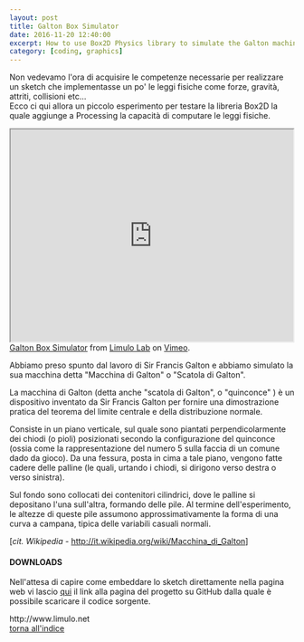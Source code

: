 ```yaml
---
layout: post
title: Galton Box Simulator
date: 2016-11-20 12:40:00
excerpt: How to use Box2D Physics library to simulate the Galton machine
category: [coding, graphics]
---
```


<p>Non vedevamo l'ora di acquisire le competenze necessarie per realizzare un sketch che implementasse un po' le leggi fisiche come forze, gravità, attriti, collisioni etc...
<br>Ecco ci qui allora un piccolo esperimento per testare la libreria Box2D la quale aggiunge a Processing la capacità di computare le leggi fisiche.</p>

<div class="img">
<iframe src="http://player.vimeo.com/video/87855949" height="375" width="500" allowfullscreen="" ></iframe>    
<br><a href="http://vimeo.com/87855949">Galton Box Simulator</a> from <a href="http://vimeo.com/limulo">Limulo Lab</a> on <a href="https://vimeo.com">Vimeo</a>.
</div>

<p>Abbiamo preso spunto dal lavoro di Sir Francis Galton e abbiamo simulato la sua macchina detta "Macchina di Galton" o "Scatola di Galton".</p>

<p>La macchina di Galton (detta anche "scatola di Galton", o "quinconce" ) è un dispositivo inventato da Sir Francis Galton per fornire una dimostrazione pratica del teorema del limite centrale e della distribuzione normale.</p>

<p>Consiste in un piano verticale, sul quale sono piantati perpendicolarmente dei chiodi (o pioli) posizionati secondo la configurazione del quinconce (ossia come la rappresentazione del numero 5 sulla faccia di un comune dado da gioco). Da una fessura, posta in cima a tale piano, vengono fatte cadere delle palline (le quali, urtando i chiodi, si dirigono verso destra o verso sinistra).</p>

<p>Sul fondo sono collocati dei contenitori cilindrici, dove le palline si depositano l'una sull'altra, formando delle pile. Al termine dell'esperimento, le altezze di queste pile assumono approssimativamente la forma di una curva a campana, tipica delle variabili casuali normali.</p>

<p>[<em>cit. Wikipedia -</em> <a class="ext" title="Wikipedia - macchina di Glaton" href="http://it.wikipedia.org/wiki/Macchina_di_Galton" target="_blank">http://it.wikipedia.org/wiki/Macchina_di_Galton</a>]</p>

<h4>DOWNLOADS</h4>
<p>Nell'attesa di capire come embeddare lo sketch direttamente nella pagina web vi lascio <a onclick="javascript:_paq.push(['trackEvent', 'Downloaded', 'click', 'source code Galton Box Simulator']);" href="https://github.com/ariutti/galtonBox" target="_blank">qui</a> il link alla pagina del progetto su GitHub dalla quale è possibile scaricare il codice sorgente.</p>


<footer>
<div class="firma">http://www.limulo.net</div>
<a class="top" href="#top-page">torna all'indice</a>
</footer>
</article>
